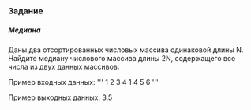 ### Задание
##### Медиана
Даны два отсортированных числовых массива одинаковой длины N. Найдите медиану числового массива длины 2N, содержащего все числа из двух данных массивов.

Пример входных данных:
'''
1 2 3 4
1 4 5 6
'''

Пример выходных данных:
3.5

